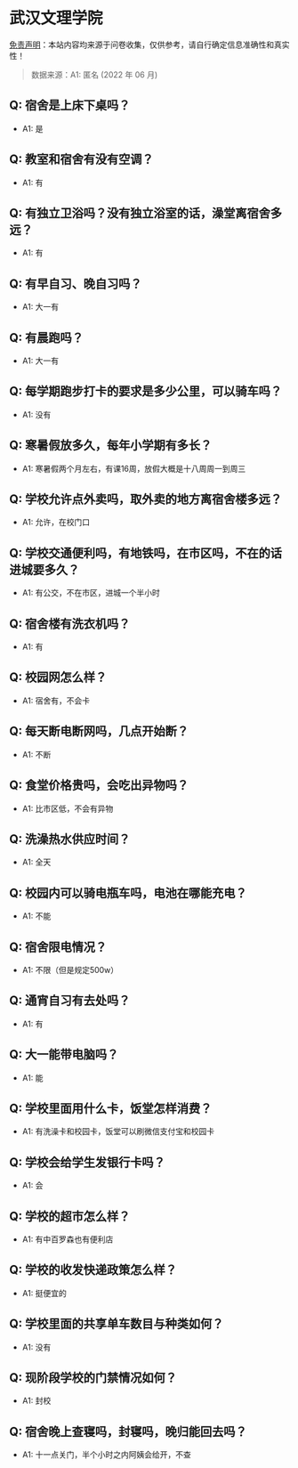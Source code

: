 # 武汉文理学院

[免责声明](https://colleges.chat/#_3)：本站内容均来源于问卷收集，仅供参考，请自行确定信息准确性和真实性！

> 数据来源：A1: 匿名 (2022 年 06 月)

## Q: 宿舍是上床下桌吗？

- A1: 是

## Q: 教室和宿舍有没有空调？

- A1: 有

## Q: 有独立卫浴吗？没有独立浴室的话，澡堂离宿舍多远？

- A1: 有

## Q: 有早自习、晚自习吗？

- A1: 大一有

## Q: 有晨跑吗？

- A1: 大一有

## Q: 每学期跑步打卡的要求是多少公里，可以骑车吗？

- A1: 没有

## Q: 寒暑假放多久，每年小学期有多长？

- A1: 寒暑假两个月左右，有课16周，放假大概是十八周周一到周三

## Q: 学校允许点外卖吗，取外卖的地方离宿舍楼多远？

- A1: 允许，在校门口

## Q: 学校交通便利吗，有地铁吗，在市区吗，不在的话进城要多久？

- A1: 有公交，不在市区，进城一个半小时

## Q: 宿舍楼有洗衣机吗？

- A1: 有

## Q: 校园网怎么样？

- A1: 宿舍有，不会卡

## Q: 每天断电断网吗，几点开始断？

- A1: 不断

## Q: 食堂价格贵吗，会吃出异物吗？

- A1: 比市区低，不会有异物

## Q: 洗澡热水供应时间？

- A1: 全天

## Q: 校园内可以骑电瓶车吗，电池在哪能充电？

- A1: 不能

## Q: 宿舍限电情况？

- A1: 不限（但是规定500w）

## Q: 通宵自习有去处吗？

- A1: 有

## Q: 大一能带电脑吗？

- A1: 能

## Q: 学校里面用什么卡，饭堂怎样消费？

- A1: 有洗澡卡和校园卡，饭堂可以刷微信支付宝和校园卡

## Q: 学校会给学生发银行卡吗？

- A1: 会

## Q: 学校的超市怎么样？

- A1: 有中百罗森也有便利店

## Q: 学校的收发快递政策怎么样？

- A1: 挺便宜的

## Q: 学校里面的共享单车数目与种类如何？

- A1: 没有

## Q: 现阶段学校的门禁情况如何？

- A1: 封校

## Q: 宿舍晚上查寝吗，封寝吗，晚归能回去吗？

- A1: 十一点关门，半个小时之内阿姨会给开，不查

